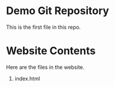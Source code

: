 # Demo Git Repository

This is the first file in this repo.


# Website Contents

Here are the files in the website.

1.  index.html